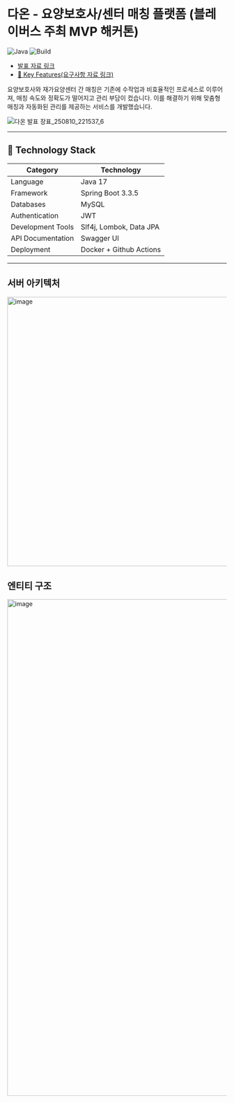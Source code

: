 ﻿# 다온 - 요양보호사/센터 매칭 플랫폼 (블레이버스 주최 MVP 해커톤)
![Java](https://img.shields.io/badge/java-17%2B-blue.svg)
![Build](https://img.shields.io/badge/build-Gradle-success.svg)


- [발표 자료 링크](https://drive.google.com/file/d/1ap11J0lIuGU7iRaUYrm4kXHxXNZo4qI_/view?usp=sharing)
- [🔑 Key Features(요구사항 자료 링크)](https://docs.google.com/spreadsheets/d/115NzmD54MQBaKux3LJhJyNsIxyQ6yn_baukP3rYGaro/edit?usp=sharing)

요양보호사와 재가요양센터 간 매칭은 기존에 수작업과 비효율적인 프로세스로 이루어져, 매칭 속도와 정확도가 떨어지고 관리 부담이 컸습니다. 이를 해결하기 위해 맞춤형 매칭과 자동화된 관리를 제공하는 서비스를 개발했습니다.

![다온 발표 장표_250810_221537_6](https://github.com/user-attachments/assets/1c9d2669-4d6a-488f-8a52-db5fa83019a5)



---
## 📝 Technology Stack

| Category            | Technology                               |
|---------------------|------------------------------------------|
| Language            | Java 17                   |
| Framework           | Spring Boot 3.3.5              |
| Databases           | MySQL                      |
| Authentication      | JWT                      |
| Development Tools   | Slf4j, Lombok, Data JPA         |
| API Documentation   | Swagger UI                |
| Deployment          | Docker + Github Actions      | 

---
## 서버 아키텍처
<img width="1258" height="619" alt="image" src="https://github.com/user-attachments/assets/68ca9abe-e414-4c96-9732-a4307ea5a796" />


## 엔티티 구조
<img width="1407" height="1142" alt="image" src="https://github.com/user-attachments/assets/8bca25ba-3997-42b1-bf46-9c25cc210464" />
